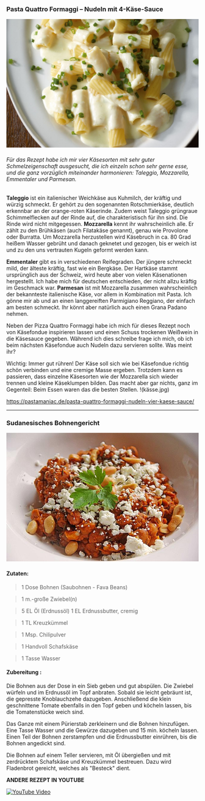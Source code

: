 ### Pasta Quattro Formaggi – Nudeln mit 4-Käse-Sauce

![Dies ist ein Testbild](kässe1.jpg)


###### Für das Rezept habe ich mir vier Käsesorten mit sehr guter Schmelzeigenschaft ausgesucht, die ich einzeln schon sehr gerne esse, und die ganz vorzüglich miteinander harmonieren: Taleggio, Mozzarella, Emmentaler und Parmesan.

**Taleggio**
ist ein italienischer Weichkäse aus Kuhmilch, der kräftig und würzig schmeckt. Er gehört zu den sogenannten Rotschmierkäse, deutlich erkennbar an der orange-roten Käserinde. Zudem weist Taleggio grüngraue Schimmelflecken auf der Rinde auf, die charakteristisch für ihn sind. Die Rinde wird nicht mitgegessen.
**Mozzarella**
kennt ihr wahrscheinlich alle. Er zählt zu den Brühkäsen (auch Filatakäse genannt), genau wie Provolone oder Burratta. Um Mozzarella herzustellen wird Käsebruch in ca. 80 Grad heißem Wasser gebrüht und danach geknetet und gezogen, bis er weich ist und zu den uns vertrauten Kugeln geformt werden kann.

**Emmentaler**
gibt es in verschiedenen Reifegraden. Der jüngere schmeckt mild, der älteste kräftig, fast wie ein Bergkäse. Der Hartkäse stammt ursprünglich aus der Schweiz, wird heute aber von vielen Käsenationen hergestellt. Ich habe mich für deutschen entschieden, der nicht allzu kräftig im Geschmack war.
**Parmesan**
ist mit Mozzarella zusammen wahrscheinlich der bekannteste italienische Käse, vor allem in Kombination mit Pasta. Ich gönne mir ab und an einen langgereiften Parmigiano Reggiano, der einfach am besten schmeckt. Ihr könnt aber natürlich auch einen Grana Padano nehmen.

Neben der Pizza Quattro Formaggi habe ich mich für dieses Rezept noch von Käsefondue inspirieren lassen und einen Schuss trockenen Weißwein in die Käsesauce gegeben.
Während ich dies schreibe frage ich mich, ob ich beim nächsten Käsefondue auch Nudeln dazu servieren sollte. Was meint ihr?

Wichtig: Immer gut rühren! Der Käse soll sich wie bei Käsefondue richtig schön verbinden und eine cremige Masse ergeben. Trotzdem kann es passieren, dass einzelne Käsesorten wie der Mozzarella sich wieder trennen und kleine Käseklumpen bilden. Das macht aber gar nichts, ganz im Gegenteil: Beim Essen waren das die besten Stellen.
!(kässe.jpg)

https://pastamaniac.de/pasta-quattro-formaggi-nudeln-vier-kaese-sauce/

---


### Sudanesisches Bohnengericht
![Dies ist ein Testbild](foul.jpg)

#### Zutaten:

> 1 Dose	Bohnen (Saubohnen - Fava Beans)

>1 m.-große	Zwiebel(n)

>5 EL	Öl (Erdnussöl)
>1 EL	Erdnussbutter, cremig

>1 TL	Kreuzkümmel

>1 Msp.	Chilipulver

>1 Handvoll	Schafskäse

>1 Tasse	Wasser

#### Zubereitung :

Die Bohnen aus der Dose in ein Sieb geben und gut abspülen. Die Zwiebel würfeln und im Erdnussöl im Topf anbraten. Sobald sie leicht gebräunt ist, die gepresste Knoblauchzehe dazugeben. Anschließend die klein geschnittene Tomate ebenfalls in den Topf geben und köcheln lassen, bis die Tomatenstücke weich sind.

Das Ganze mit einem Pürierstab zerkleinern und die Bohnen hinzufügen. Eine Tasse Wasser und die Gewürze dazugeben und 15 min. köcheln lassen. Einen Teil der Bohnen zerstampfen und die Erdnussbutter einrühren, bis die Bohnen angedickt sind.

Die Bohnen auf einem Teller servieren, mit Öl übergießen und mit zerdrücktem Schafskäse und Kreuzkümmel bestreuen. Dazu wird Fladenbrot gereicht, welches als "Besteck" dient.

**ANDERE REZEPT IN YOUTUBE**

[![YouTube Video](https://img.youtube.com/vi/2eYQw7NJnfw/0.jpg)](http://www.youtube.com/watch?v=2eYQw7NJnfw)


